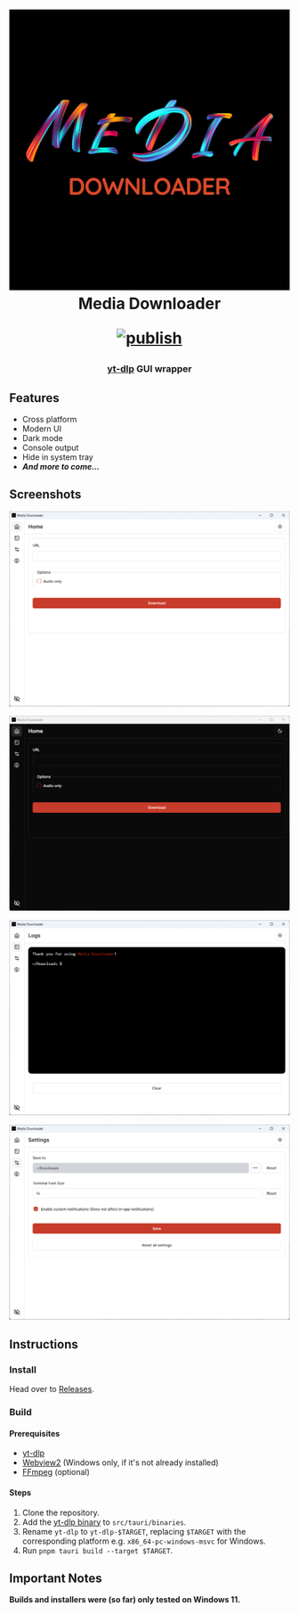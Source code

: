<h1 align="center">
  <img src="public/images/splashscreen.png" width="510" alt="Media Downloader logo" />

  <br>
  Media Downloader
  <br>

  [![publish](https://github.com/gaeljacquin/media-downloader/actions/workflows/publish.yml/badge.svg)](https://github.com/gaeljacquin/media-downloader/actions/workflows/publish.yml)
</h1>

<h3 align="center">
  <a href="https://github.com/yt-dlp/yt-dlp/">yt-dlp</a> GUI wrapper
</h3>

## Features
- Cross platform
- Modern UI
- Dark mode
- Console output
- Hide in system tray
- *__And more to come...__*

## Screenshots
![](/screenshots/win11_1.png)

![](/screenshots/win11_2.png)

![](/screenshots/win11_3.png)

![](/screenshots/win11_4.png)

## Instructions
### Install
Head over to [Releases](https://github.com/gaeljacquin/media-downloader/releases).

### Build
#### Prerequisites
* [yt-dlp](https://github.com/yt-dlp/yt-dlp/)
* [Webview2](https://developer.microsoft.com/en-us/microsoft-edge/webview2) (Windows only, if it's not already installed)
* [FFmpeg](https://ffmpeg.org/download.html) (optional)

#### Steps
1. Clone the repository.
2. Add the [yt-dlp binary](https://github.com/yt-dlp/yt-dlp/releases) to `src/tauri/binaries`.
3. Rename `yt-dlp` to `yt-dlp-$TARGET`, replacing `$TARGET` with the corresponding platform e.g. `x86_64-pc-windows-msvc` for Windows.
4. Run `pnpm tauri build --target $TARGET`.

## Important Notes
**Builds and installers were (so far) only tested on Windows 11.**

